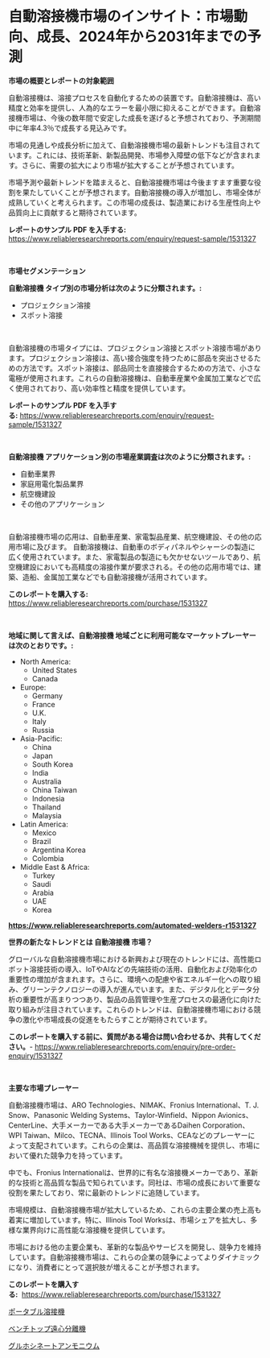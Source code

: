 <p><h1>自動溶接機市場のインサイト：市場動向、成長、2024年から2031年までの予測</h1></p><p><strong>市場の概要とレポートの対象範囲</strong></p>
<p><p>自動溶接機は、溶接プロセスを自動化するための装置です。自動溶接機は、高い精度と効率を提供し、人為的なエラーを最小限に抑えることができます。自動溶接機市場は、今後の数年間で安定した成長を遂げると予想されており、予測期間中に年率4.3％で成長する見込みです。</p><p>市場の見通しや成長分析に加えて、自動溶接機市場の最新トレンドも注目されています。これには、技術革新、新製品開発、市場参入障壁の低下などが含まれます。さらに、需要の拡大により市場が拡大することが予想されています。</p><p>市場予測や最新トレンドを踏まえると、自動溶接機市場は今後ますます重要な役割を果たしていくことが予想されます。自動溶接機の導入が増加し、市場全体が成熟していくと考えられます。この市場の成長は、製造業における生産性向上や品質向上に貢献すると期待されています。</p></p>
<p><strong>レポートのサンプル PDF を入手する:</strong> <a href="https://www.reliableresearchreports.com/enquiry/request-sample/1531327">https://www.reliableresearchreports.com/enquiry/request-sample/1531327</a></p>
<p>&nbsp;</p>
<p><strong>市場セグメンテーション</strong></p>
<p><strong>自動溶接機 タイプ別の市場分析は次のように分類されます。:</strong></p>
<p><ul><li>プロジェクション溶接</li><li>スポット溶接</li></ul></p>
<p>&nbsp;</p>
<p><p>自動溶接機の市場タイプには、プロジェクション溶接とスポット溶接市場があります。プロジェクション溶接は、高い接合強度を持つために部品を突出させるための方法です。スポット溶接は、部品同士を直接接合するための方法で、小さな電極が使用されます。これらの自動溶接機は、自動車産業や金属加工業などで広く使用されており、高い効率性と精度を提供しています。</p></p>
<p><strong>レポートのサンプル PDF を入手する:</strong>&nbsp;<a href="https://www.reliableresearchreports.com/enquiry/request-sample/1531327">https://www.reliableresearchreports.com/enquiry/request-sample/1531327</a></p>
<p>&nbsp;</p>
<p><strong> 自動溶接機 アプリケーション別の市場産業調査は次のように分類されます。:</strong></p>
<p><ul><li>自動車業界</li><li>家庭用電化製品業界</li><li>航空機建設</li><li>その他のアプリケーション</li></ul></p>
<p>&nbsp;</p>
<p><p>自動溶接機市場の応用は、自動車産業、家電製品産業、航空機建設、その他の応用市場に及びます。 自動溶接機は、自動車のボディパネルやシャーシの製造に広く使用されています。また、家電製品の製造にも欠かせないツールであり、航空機建設においても高精度の溶接作業が要求される。その他の応用市場では、建築、造船、金属加工業などでも自動溶接機が活用されています。</p></p>
<p><strong>このレポートを購入する:</strong>&nbsp; <a href="https://www.reliableresearchreports.com/purchase/1531327">https://www.reliableresearchreports.com/purchase/1531327</a></p>
<p>&nbsp;</p>
<p><strong>地域に関して言えば、自動溶接機 地域ごとに利用可能なマーケットプレーヤーは次のとおりです。:</strong></p>
<p><ul>
    <li>
        North America:
        <ul>
            <li>United States</li>
            <li>Canada</li>
        </ul>
    </li>
    <li>
        Europe:
        <ul>
            <li>Germany</li>
            <li>France</li>
            <li>U.K.</li>
            <li>Italy</li>
            <li>Russia</li>
        </ul>
    </li>
    <li>
        Asia-Pacific:
        <ul>
            <li>China</li>
            <li>Japan</li>
            <li>South Korea</li>
            <li>India</li>
            <li>Australia</li>
            <li>China Taiwan</li>
            <li>Indonesia</li>
            <li>Thailand</li>
            <li>Malaysia</li>
        </ul>
    </li>
    <li>
        Latin America:
        <ul>
            <li>Mexico</li>
            <li>Brazil</li>
            <li>Argentina Korea</li>
            <li>Colombia</li>
        </ul>
    </li>
    <li>
        Middle East & Africa:
        <ul>
            <li>Turkey</li>
            <li>Saudi</li>
            <li>Arabia</li>
            <li>UAE</li>
            <li>Korea</li>
        </ul>
    </li>
    </ul></p>
<p><strong><a href="https://www.reliableresearchreports.com/automated-welders-r1531327">https://www.reliableresearchreports.com/automated-welders-r1531327</a></strong>&nbsp;</p>
<p><strong>世界の新たなトレンドとは 自動溶接機 市場？</strong></p>
<p><p>グローバルな自動溶接機市場における新興および現在のトレンドには、高性能ロボット溶接技術の導入、IoTやAIなどの先端技術の活用、自動化および効率化の重要性の増加が含まれます。さらに、環境への配慮や省エネルギー化への取り組み、グリーンテクノロジーの導入が進んでいます。また、デジタル化とデータ分析の重要性が高まりつつあり、製品の品質管理や生産プロセスの最適化に向けた取り組みが注目されています。これらのトレンドは、自動溶接機市場における競争の激化や市場成長の促進をもたらすことが期待されています。</p></p>
<p><strong>このレポートを購入する前に、質問がある場合は問い合わせるか、共有してください。</strong>- <a href="https://www.reliableresearchreports.com/enquiry/pre-order-enquiry/1531327">https://www.reliableresearchreports.com/enquiry/pre-order-enquiry/1531327</a></p>
<p>&nbsp;</p>
<p><strong>主要な市場プレーヤー</strong></p>
<p><p>自動溶接機市場は、ARO Technologies、NIMAK、Fronius International、T. J. Snow、Panasonic Welding Systems、Taylor-Winfield、Nippon Avionics、CenterLine、大手メーカーである大手メーカーであるDaihen Corporation、WPI Taiwan、Milco、TECNA、Illinois Tool Works、CEAなどのプレーヤーによって支配されています。これらの企業は、高品質な溶接機械を提供し、市場において優れた競争力を持っています。</p><p>中でも、Fronius Internationalは、世界的に有名な溶接機メーカーであり、革新的な技術と高品質な製品で知られています。同社は、市場の成長において重要な役割を果たしており、常に最新のトレンドに追随しています。</p><p>市場規模は、自動溶接機市場が拡大しているため、これらの主要企業の売上高も着実に増加しています。特に、Illinois Tool Worksは、市場シェアを拡大し、多様な業界向けに高性能な溶接機を提供しています。</p><p>市場における他の主要企業も、革新的な製品やサービスを開発し、競争力を維持しています。自動溶接機市場は、これらの企業の競争によってよりダイナミックになり、消費者にとって選択肢が増えることが予想されます。</p></p>
<p><strong>このレポートを購入する:</strong>&nbsp;&nbsp;<a href="https://www.reliableresearchreports.com/purchase/1531327">https://www.reliableresearchreports.com/purchase/1531327</a></p>
<p><p><a href="https://github.com/Sophiaard2003/Market-Research-Report-List-1/blob/main/259898921787.md">ポータブル溶接機</a></p><p><a href="https://medium.com/@diegomoen2016/%E3%83%87%E3%82%B3%E3%83%BC%E3%83%87%E3%82%A3%E3%83%B3%E3%82%B0%E3%83%99%E3%83%B3%E3%83%81%E3%83%88%E3%83%83%E3%83%97%E9%81%A0%E5%BF%83%E5%88%86%E9%9B%A2%E6%A9%9F%E3%81%AE%E5%B8%82%E5%A0%B4%E3%83%A1%E3%83%88%E3%83%AA%E3%82%AF%E3%82%B9-%E5%B8%82%E5%A0%B4%E3%82%B7%E3%82%A7%E3%82%A2-%E3%83%88%E3%83%AC%E3%83%B3%E3%83%89-%E6%88%90%E9%95%B7%E3%83%91%E3%82%BF%E3%83%BC%E3%83%B3-aa7ca25653ef">ベンチトップ遠心分離機</a></p><p><a href="https://medium.com/@jordanilliamson678678/%E3%82%B0%E3%83%AB%E3%83%9B%E3%82%B7%E3%83%B3%E9%85%B8%E3%82%A2%E3%83%B3%E3%83%A2%E3%83%8B%E3%82%A6%E3%83%A0%E5%B8%82%E5%A0%B4%E3%81%AF-%E5%B8%82%E5%A0%B4%E3%82%B7%E3%82%A7%E3%82%A2-%E5%B8%82%E5%A0%B4%E3%83%88%E3%83%AC%E3%83%B3%E3%83%89-%E5%B8%82%E5%A0%B4%E6%88%90%E9%95%B7%E3%81%AB%E9%96%A2%E3%81%99%E3%82%8B%E6%83%85%E5%A0%B1%E3%82%92%E6%8F%90%E4%BE%9B%E3%81%97%E3%81%BE%E3%81%99-ecd3c8876a1f">グルホシネートアンモニウム</a></p></p>